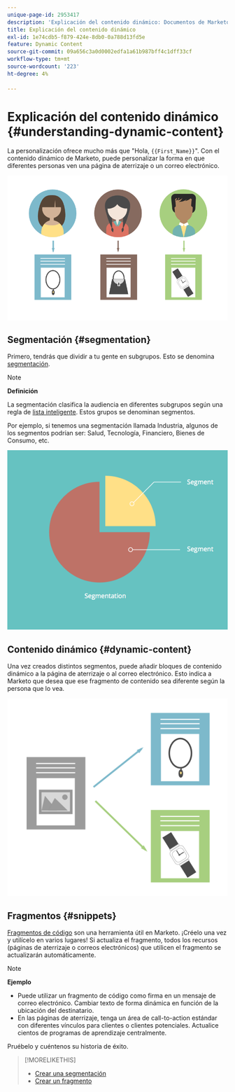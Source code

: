 ```yaml
---
unique-page-id: 2953417
description: 'Explicación del contenido dinámico: Documentos de Marketo, documentación del producto'
title: Explicación del contenido dinámico
exl-id: 1e74cdb5-f879-424e-8db0-0a788d13fd5e
feature: Dynamic Content
source-git-commit: 09a656c3a0d0002edfa1a61b987bff4c1dff33cf
workflow-type: tm+mt
source-wordcount: '223'
ht-degree: 4%

---
```


# Explicación del contenido dinámico {#understanding-dynamic-content}

La personalización ofrece mucho más que &quot;Hola, `{{First_Name}}`&quot;. Con el contenido dinámico de Marketo, puede personalizar la forma en que diferentes personas ven una página de aterrizaje o un correo electrónico.

![](assets/artboard-1.png)

## Segmentación {#segmentation}

Primero, tendrás que dividir a tu gente en subgrupos. Esto se denomina [segmentación](/help/marketo/product-docs/personalization/segmentation-and-snippets/segmentation/create-a-segmentation.md).

>[!NOTE]
>
>**Definición**
>
>La segmentación clasifica la audiencia en diferentes subgrupos según una regla de [lista inteligente](/help/marketo/product-docs/core-marketo-concepts/smart-campaigns/understanding-smart-campaigns.md). Estos grupos se denominan segmentos.

Por ejemplo, si tenemos una segmentación llamada Industria, algunos de los segmentos podrían ser: Salud, Tecnología, Financiero, Bienes de Consumo, etc.

![](assets/artboard-2.png)

## Contenido dinámico {#dynamic-content}

Una vez creados distintos segmentos, puede añadir bloques de contenido dinámico a la página de aterrizaje o al correo electrónico. Esto indica a Marketo que desea que ese fragmento de contenido sea diferente según la persona que lo vea.

![](assets/artboard-3.png)

## Fragmentos {#snippets}

[Fragmentos de código](/help/marketo/product-docs/personalization/segmentation-and-snippets/snippets/create-a-snippet.md) son una herramienta útil en Marketo. ¡Créelo una vez y utilícelo en varios lugares! Si actualiza el fragmento, todos los recursos (páginas de aterrizaje o correos electrónicos) que utilicen el fragmento se actualizarán automáticamente.

>[!NOTE]
>
>**Ejemplo**
>
>* Puede utilizar un fragmento de código como firma en un mensaje de correo electrónico. Cambiar texto de forma dinámica en función de la ubicación del destinatario.
>* En las páginas de aterrizaje, tenga un área de call-to-action estándar con diferentes vínculos para clientes o clientes potenciales. Actualice cientos de programas de aprendizaje centralmente.

Pruébelo y cuéntenos su historia de éxito.

>[!MORELIKETHIS]
>
>* [Crear una segmentación](/help/marketo/product-docs/personalization/segmentation-and-snippets/segmentation/create-a-segmentation.md)
>* [Crear un fragmento](/help/marketo/product-docs/personalization/segmentation-and-snippets/snippets/create-a-snippet.md)
